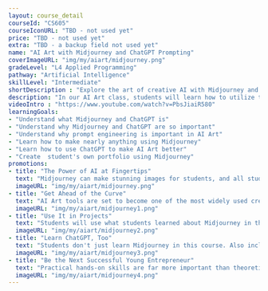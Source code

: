 ```yaml
---
layout: course_detail
courseId: "CS605"
courseIconURL: "TBD - not used yet"
price: "TBD - not used yet"
extra: "TBD - a backup field not used yet"
name: "AI Art with Midjourney and ChatGPT Prompting"
coverImageURL: "img/my/aiart/midjourney.png"
gradeLevel: "L4 Applied Programming"
pathway: "Artificial Intelligence"
skillLevel: "Intermediate"
shortDescription : "Explore the art of creative AI with Midjourney and ChatGPT for creative inspiration!"
description: "In our AI Art class, students will learn how to utilize two powerful AI models to make stunning art with a few words. Midjourney will serve as the painter, and ChatGPT will be trained on how to properly make art prompts."
videoIntro : "https://www.youtube.com/watch?v=PbsJiaiR580"
learningGoals:
- "Understand what Midjourney and ChatGPT is"
- "Understand why Midjourney and ChatGPT are so important"
- "Understand why prompt engineering is important in AI Art"
- "Learn how to make nearly anything using Midjourney"
- "Learn how to use ChatGPT to make AI Art better"
- "Create  student's own portfolio using Midjourney"
promotions:
- title: "The Power of AI at Fingertips"
  text: "Midjourney can make stunning images for students, and all students need to do is to feed it a couple of words. With specialized prompts, students can make it do even more."
  imageURL: "img/my/aiart/midjourney.png"
- title: "Get Ahead of the Curve"
  text: "AI Art tools are set to become one of the most widely used creative tools in the future. So get ahead of the curve by mastering it before everyone else does!"
  imageURL: "img/my/aiart/midjourney1.png"
- title: "Use It in Projects"
  text: "Students will use what students learned about Midjourney in this course to create a portfolio containing all of students' stunning AI artworks."
  imageURL: "img/my/aiart/midjourney2.png"
- title: "Learn ChatGPT, Too"
  text: "Students don't just learn Midjourney in this course. Also included is a small guide on how to use ChatGPT, which is an equally large and powerful AI tool that students should know how to use."
  imageURL: "img/my/aiart/midjourney3.png"
- title: "Be the Next Successful Young Entrepreneur"
  text: "Practical hands-on skills are far more important than theoretical knowledge. Every course is designed for students to learn how to turn an idea for a game into a practical reality through hard work. Young little entrepreneurs are developed during these challenges."
  imageURL: "img/my/aiart/midjourney4.png"
---
```

